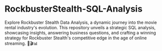 # RockbusterStealth-SQL-Analysis
Explore Rockbuster Stealth Data Analysis, a dynamic journey into the movie rental industry's evolution. This repository unveils a strategic SQL analysis, showcasing insights, answering business questions, and crafting a winning strategy for Rockbuster Stealth's competitive edge in the age of online streaming. 🚀🎬📊
